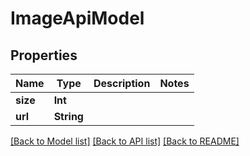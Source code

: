 # ImageApiModel

## Properties
Name | Type | Description | Notes
------------ | ------------- | ------------- | -------------
**size** | **Int** |  | 
**url** | **String** |  | 

[[Back to Model list]](../README.md#documentation-for-models) [[Back to API list]](../README.md#documentation-for-api-endpoints) [[Back to README]](../README.md)



